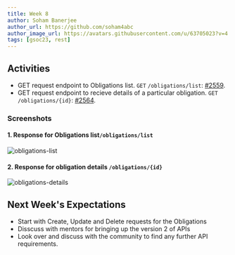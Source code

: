 ```yaml
---
title: Week 8
author: Soham Banerjee
author_url: https://github.com/soham4abc
author_image_url: https://avatars.githubusercontent.com/u/63705023?v=4
tags: [gsoc23, rest]
---
```


<!--
SPDX-License-Identifier: CC-BY-SA-4.0

SPDX-FileCopyrightText: 2023 Soham Banerjee <sohambanerjee4abc@hotmail.com>
-->

## Activities

- GET request endpoint to Obligations list. `GET` `/obligations/list`: [#2559](https://github.com/fossology/fossology/pull/2559).
- GET request endpoint to recieve details of a particular obligation. `GET` `/obligations/{id}`: [#2564](https://github.com/fossology/fossology/pull/2564).

### Screenshots

#### 1. Response for Obligations list`/obligations/list`

![obligations-list](/img/reactUI/pages/Obligations/obligations_list.png)

#### 2. Response for obligation details `/obligations/{id}`

![obligations-details](/img/reactUI/pages/Obligations/obligations_details.png)

## Next Week's Expectations

- Start with Create, Update and Delete requests for the Obligations
- Disscuss with mentors for bringing up the version 2 of APIs
- Look over and discuss with the community to find any further API requirements.